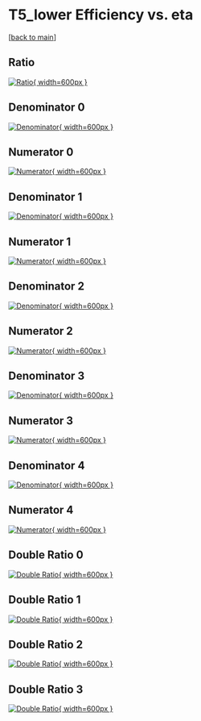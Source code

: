 # T5_lower Efficiency vs. eta

[[back to main](./)]



## Ratio

[![Ratio](../mtv/var/T5_lower_xtr_0_1_eff_eta.png){ width=600px }](../mtv/var/T5_lower_xtr_0_1_eff_eta.pdf)

## Denominator 0

[![Denominator](../mtv/den/T5_lower_xtr_0_1_eff_eta_den0.png){ width=600px }](../mtv/den/T5_lower_xtr_0_1_eff_eta_den0.pdf)

## Numerator 0

[![Numerator](../mtv/num/T5_lower_xtr_0_1_eff_eta_num0.png){ width=600px }](../mtv/num/T5_lower_xtr_0_1_eff_eta_num0.pdf)

## Denominator 1

[![Denominator](../mtv/den/T5_lower_xtr_0_1_eff_eta_den1.png){ width=600px }](../mtv/den/T5_lower_xtr_0_1_eff_eta_den1.pdf)

## Numerator 1

[![Numerator](../mtv/num/T5_lower_xtr_0_1_eff_eta_num1.png){ width=600px }](../mtv/num/T5_lower_xtr_0_1_eff_eta_num1.pdf)

## Denominator 2

[![Denominator](../mtv/den/T5_lower_xtr_0_1_eff_eta_den2.png){ width=600px }](../mtv/den/T5_lower_xtr_0_1_eff_eta_den2.pdf)

## Numerator 2

[![Numerator](../mtv/num/T5_lower_xtr_0_1_eff_eta_num2.png){ width=600px }](../mtv/num/T5_lower_xtr_0_1_eff_eta_num2.pdf)

## Denominator 3

[![Denominator](../mtv/den/T5_lower_xtr_0_1_eff_eta_den3.png){ width=600px }](../mtv/den/T5_lower_xtr_0_1_eff_eta_den3.pdf)

## Numerator 3

[![Numerator](../mtv/num/T5_lower_xtr_0_1_eff_eta_num3.png){ width=600px }](../mtv/num/T5_lower_xtr_0_1_eff_eta_num3.pdf)

## Denominator 4

[![Denominator](../mtv/den/T5_lower_xtr_0_1_eff_eta_den4.png){ width=600px }](../mtv/den/T5_lower_xtr_0_1_eff_eta_den4.pdf)

## Numerator 4

[![Numerator](../mtv/num/T5_lower_xtr_0_1_eff_eta_num4.png){ width=600px }](../mtv/num/T5_lower_xtr_0_1_eff_eta_num4.pdf)

## Double Ratio 0

[![Double Ratio](../mtv/ratio/T5_lower_xtr_0_1_eff_eta_ratio0.png){ width=600px }](../mtv/ratio/T5_lower_xtr_0_1_eff_eta_ratio0.pdf)

## Double Ratio 1

[![Double Ratio](../mtv/ratio/T5_lower_xtr_0_1_eff_eta_ratio1.png){ width=600px }](../mtv/ratio/T5_lower_xtr_0_1_eff_eta_ratio1.pdf)

## Double Ratio 2

[![Double Ratio](../mtv/ratio/T5_lower_xtr_0_1_eff_eta_ratio2.png){ width=600px }](../mtv/ratio/T5_lower_xtr_0_1_eff_eta_ratio2.pdf)

## Double Ratio 3

[![Double Ratio](../mtv/ratio/T5_lower_xtr_0_1_eff_eta_ratio3.png){ width=600px }](../mtv/ratio/T5_lower_xtr_0_1_eff_eta_ratio3.pdf)

